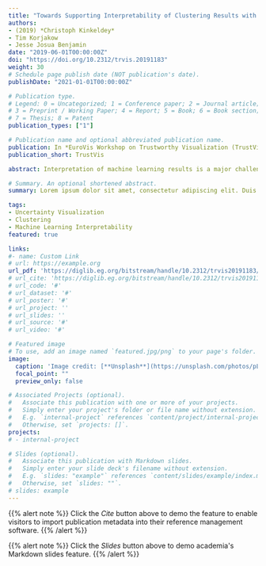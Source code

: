 ```yaml
---
title: "Towards Supporting Interpretability of Clustering Results with Uncertainty Visualization"
authors:
- (2019) *Christoph Kinkeldey*
- Tim Korjakow
- Jesse Josua Benjamin
date: "2019-06-01T00:00:00Z"
doi: "https://doi.org/10.2312/trvis.20191183"
weight: 30
# Schedule page publish date (NOT publication's date).
publishDate: "2021-01-01T00:00:00Z"

# Publication type.
# Legend: 0 = Uncategorized; 1 = Conference paper; 2 = Journal article;
# 3 = Preprint / Working Paper; 4 = Report; 5 = Book; 6 = Book section;
# 7 = Thesis; 8 = Patent
publication_types: ["1"]

# Publication name and optional abbreviated publication name.
publication: In *EuroVis Workshop on Trustworthy Visualization (TrustVis) 2019*
publication_short: TrustVis

abstract: Interpretation of machine learning results is a major challenge for non-technical experts, with visualization being a common approach to support this process. For instance, interpretation of clustering results is usually based on scatterplots that provide information about cluster characteristics implicitly through the relative location of objects. However, the locations and distances tend to be distorted because of artifacts stemming from dimensionality reduction. This makes interpretation of clusters difficult and may lead to distrust in the system. Most existing approaches that counter this drawback explain the distances in the scatterplot (e.g., error visualization) to foster the interpretability of implicit information. Instead, we suggest explicit visualization of the uncertainty related to the information needed for interpretation, specifically the uncertain membership of each object to its cluster. In our approach, we place objects on a grid, and add a continuous ''topography'' in the background, expressing the distribution of uncertainty over all clusters. We motivate our approach from a use case in which we visualize research projects, clustered by topics extracted from scientific abstracts. We hypothesize that uncertainty visualization can increase trust in the system, which we specify as an emergent property of interaction with an interpretable system. We present a first prototype and outline possible procedures for evaluating if and how the uncertainty visualization approach affects interpretability and trust.  

# Summary. An optional shortened abstract.
summary: Lorem ipsum dolor sit amet, consectetur adipiscing elit. Duis posuere tellus ac convallis placerat. Proin tincidunt magna sed ex sollicitudin condimentum.

tags:
- Uncertainty Visualization
- Clustering
- Machine Learning Interpretability
featured: true

links:
#- name: Custom Link
# url: https://example.org
url_pdf: 'https://diglib.eg.org/bitstream/handle/10.2312/trvis20191183/001-005.pdf'
# url_cite: 'https://diglib.eg.org/bitstream/handle/10.2312/trvis20191183/001-005.pdf'
# url_code: '#'
# url_dataset: '#'
# url_poster: '#'
# url_project: ''
# url_slides: ''
# url_source: '#'
# url_video: '#'

# Featured image
# To use, add an image named `featured.jpg/png` to your page's folder.
image:
  caption: 'Image credit: [**Unsplash**](https://unsplash.com/photos/pLCdAaMFLTE)'
  focal_point: ""
  preview_only: false

# Associated Projects (optional).
#   Associate this publication with one or more of your projects.
#   Simply enter your project's folder or file name without extension.
#   E.g. `internal-project` references `content/project/internal-project/index.md`.
#   Otherwise, set `projects: []`.
projects:
# - internal-project

# Slides (optional).
#   Associate this publication with Markdown slides.
#   Simply enter your slide deck's filename without extension.
#   E.g. `slides: "example"` references `content/slides/example/index.md`.
#   Otherwise, set `slides: ""`.
# slides: example
---
```


{{% alert note %}}
Click the *Cite* button above to demo the feature to enable visitors to import publication metadata into their reference management software.
{{% /alert %}}

{{% alert note %}}
Click the *Slides* button above to demo academia's Markdown slides feature.
{{% /alert %}}
